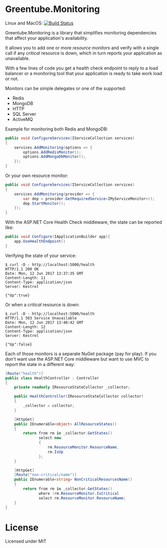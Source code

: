 # Greentube.Monitoring 

Linux and MacOS: [![Build Status](https://travis-ci.org/Greentube/monitoring.svg?branch=master)](https://travis-ci.org/Greentube/monitoring)

Greentube.Monitoring is a library that simplifies monitoring dependencies that affect your application's availability.

It allows you to add one or more _resource monitors_  and verify with a single call if any _critical_ resource is down, which in turn reports your application as unavailable.

With a few lines of code you get a health check endpoint to reply to a load balancer or a monitoring tool that your application is ready to take work load or not.

Monitors can be simple delegates or one of the supported:

* Redis
* MongoDB
* HTTP
* SQL Server
* ActiveMQ

Example for monitoring both Redis and MongoDB:
```csharp
public void ConfigureServices(IServiceCollection services)
{
    services.AddMonitoring(options => {
        options.AddRedisMonitor();
        options.AddMongoDbMonitor();
    });
}
```
Or your own resource monitor:
```csharp
public void ConfigureServices(IServiceCollection services)
{
    services.AddMonitoring(provider => {
        var dep = provider.GetRequiredService<IMyServiceMonitor>();
        dep.StartMonitor();
    });
}
```
With the ASP.NET Core Health Check middleware, the state can be reported like:
```csharp
public void Configure(IApplicationBuilder app){
    app.UseHealthEndpoint()
}
```
Verifying the state of your service:
```console
$ curl -D - http://localhost:5000/health
HTTP/1.1 200 OK
Date: Mon, 12 Jun 2017 13:37:35 GMT
Content-Length: 11
Content-Type: application/json
Server: Kestrel

{"Up":true}
```
Or when a _critical_ resource is down:
```console
$ curl -D - http://localhost:5000/health
HTTP/1.1 503 Service Unavailable
Date: Mon, 12 Jun 2017 13:40:42 GMT
Content-Length: 12
Content-Type: application/json
Server: Kestrel

{"Up":false}
```

Each of those monitors is a separate NuGet package (pay for play). If you don't want use the ASP.NET Core middleware but want to use MVC to report the state in a different way:

```csharp
[Route("health")]
public class HealthController : Controller
{
    private readonly IResourceStateCollector _collector;

    public HealthController(IResourceStateCollector collector)
    {
        _collector = collector;
    }

    [HttpGet]
    public IEnumerable<object> AllResourceStates()
    {
        return from rm in _collector.GetStates()
               select new
               {
                   rm.ResourceMonitor.ResourceName,
                   rm.IsUp
               };
    }

    [HttpGet]
    [Route("non-critical/name")]
    public IEnumerable<string> NonCriticalResourcesName()
    {
        return from rm in _collector.GetStates()
               where !rm.ResourceMonitor.IsCritical
               select rm.ResourceMonitor.ResourceName;
    }
}
```

# License

Licensed under MIT